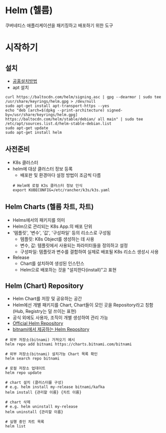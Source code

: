 # Helm (헬름)
쿠버네티스 애플리케이션을 패키징하고 배포하기 위한 도구
# 시작하기
## 설치
- [공홈설치방법](https://helm.sh/docs/intro/install/)
- apt 설치
```
curl https://baltocdn.com/helm/signing.asc | gpg --dearmor | sudo tee /usr/share/keyrings/helm.gpg > /dev/null
sudo apt-get install apt-transport-https --yes
echo "deb [arch=$(dpkg --print-architecture) signed-by=/usr/share/keyrings/helm.gpg] https://baltocdn.com/helm/stable/debian/ all main" | sudo tee /etc/apt/sources.list.d/helm-stable-debian.list
sudo apt-get update
sudo apt-get install helm
```
## 사전준비
- K8s 클러스터
- helm에 대상 클러스터 정보 등록
    - 배포판 및 환경마다 설정 방법이 조금씩 다름
    ```
    # Helm에 로컬 K3s 클러스터 정보 인식
    export KUBECONFIG=/etc/rancher/k3s/k3s.yaml
    ```

## Helm Charts (헬름 차트, 차트)
- Helms에서의 패키지를 의미
- Helm으로 관리되는 K8s App.의 배포 단위
- '템플릿', '변수', '값', '구성파일' 등의 리소스로 구성됨
    - 템플릿: K8s Object를 생성하는 데 사용
    - 변수, 값: 템플릿에서 사용되는 파라미터들을 정의하고 설정
    - 구성파일: 템플릿과 변수를 결합하여 실제로 배포될 K8s 리소스 생성시 사용
- Release
    - Chart를 설치하여 생성된 인스턴스
    - Helm으로 배포하는 것을 "설치한다(install)"고 표현


## Helm (Chart) Repository
- Helm Chart를 저장 및 공유하는 공간
- Helm에선 개별 패키지를 Chart, Chart들이 모인 곳을 Repository라고 칭함(Hub, Registry는 덜 쓰이는 표현)
- 공식 외에도 사용자, 조직이 개별 생성하여 관리 가능
- [Official Helm Repository](https://hub.helm.sh/)
- [bitnami에서 제공하는 Helm Repository](https://charts.bitnami.com/bitnami)
```
# 외부 저장소(bitnami) 가져오기 예시
helm repo add bitnami https://charts.bitnami.com/bitnami

# 외부 저장소(bitnami) 설치가능 Chart 목록 확인
helm search repo bitnami

# 로컬 저장소 업데이트
helm repo update

# chart 설치 (클러스터를 구성)
# e.g. helm install my-release bitnami/kafka
helm install {관리할 이름} {차트 이름}

# chart 삭제
# e.g. helm uninstall my-release
helm uninstall {관리할 이름}

# 실행 중인 차트 목록
helm list
```
